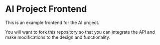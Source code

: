 # AI Project Frontend

This is an example frontend for the AI project.

You will want to fork this repository so that you can integrate the API and make modifications to the design and functionality.
